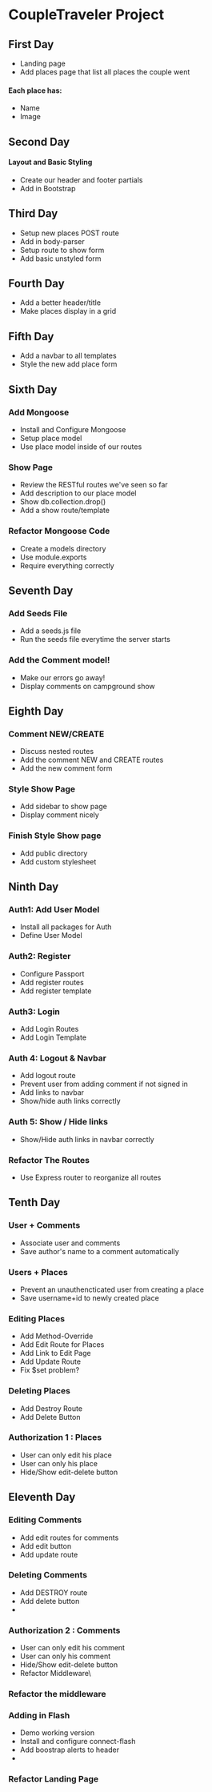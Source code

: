 # CoupleTraveler Project

## First Day

* Landing page
* Add places page that list all places the couple went


#### Each place has:

* Name
* Image
    
    
## Second Day

#### Layout and Basic Styling

* Create our header and footer partials
* Add in Bootstrap


## Third Day

* Setup new places POST route
* Add in body-parser
* Setup route to show form
* Add basic unstyled form


## Fourth Day

* Add a better header/title
* Make places display in a grid
 

## Fifth Day

* Add a navbar to all templates
* Style the new add place form
    
## Sixth Day

### Add Mongoose
* Install and Configure Mongoose
* Setup place model
* Use place model inside of our routes

### Show Page
* Review the RESTful routes we've seen so far
* Add description to our place model
* Show db.collection.drop()
* Add a show route/template

### Refactor Mongoose Code
* Create a models directory
* Use module.exports
* Require everything correctly

## Seventh Day

### Add Seeds File
* Add a seeds.js file
* Run the seeds file everytime the server starts

### Add the Comment model!
* Make our errors go away!
* Display comments on campground show 

## Eighth Day

### Comment NEW/CREATE
* Discuss nested routes
* Add the comment NEW and CREATE routes
* Add the new comment form

### Style Show Page
* Add sidebar to show page
* Display comment nicely

### Finish Style Show page
* Add public directory
* Add custom stylesheet


## Ninth Day

### Auth1: Add User Model
* Install all packages for Auth
* Define User Model

### Auth2: Register
* Configure Passport
* Add register routes
* Add register template

### Auth3: Login
* Add Login Routes
* Add Login Template

### Auth 4: Logout & Navbar
* Add logout route
* Prevent user from adding comment if not signed in
* Add links to navbar
* Show/hide auth links correctly

### Auth 5: Show / Hide links
* Show/Hide auth links in navbar correctly

### Refactor The Routes
* Use Express router to reorganize all routes

## Tenth Day

### User + Comments
* Associate user and comments
* Save author's name to a comment automatically


### Users + Places
* Prevent an unauthencticated user from creating a place
* Save username+id to newly created place

### Editing Places
* Add Method-Override
* Add Edit Route for Places
* Add Link to Edit Page
* Add Update Route
* Fix $set problem?

### Deleting Places
* Add Destroy Route
* Add Delete Button

### Authorization 1 : Places
* User can only edit his place
* User can only his place
* Hide/Show edit-delete button

## Eleventh Day

### Editing Comments
* Add edit routes for comments
* Add edit button 
* Add update route


### Deleting Comments
* Add DESTROY route
* Add delete button
* 

### Authorization 2 : Comments
* User can only edit his comment
* User can only his comment
* Hide/Show edit-delete button
* Refactor Middleware\

### Refactor the middleware

### Adding in Flash
* Demo working version
* Install and configure connect-flash
* Add boostrap alerts to header
* 

### Refactor Landing Page